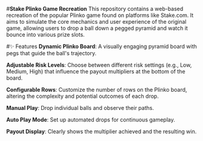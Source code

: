 #**Stake Plinko Game Recreation**
This repository contains a web-based recreation of the popular Plinko game found on platforms like Stake.com. It aims to simulate the core mechanics and user experience of the original game, allowing users to drop a ball down a pegged pyramid and watch it bounce into various prize slots.

#✨ Features
**Dynamic Plinko Board**: A visually engaging pyramid board with pegs that guide the ball's trajectory.

**Adjustable Risk Levels**: Choose between different risk settings (e.g., Low, Medium, High) that influence the payout multipliers at the bottom of the board.

**Configurable Rows**: Customize the number of rows on the Plinko board, altering the complexity and potential outcomes of each drop.

**Manual Play**: Drop individual balls and observe their paths.

**Auto Play Mode**: Set up automated drops for continuous gameplay.

**Payout Display**: Clearly shows the multiplier achieved and the resulting win.

